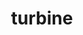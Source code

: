 ---
title: "turbine"
layout: cache
categories: [package, develop-2024-03-24]
meta: {"versions": ["1.3.0"], "compilers": ["cce@=15.0.1", "gcc@=10.3.0", "gcc@=11.4.0", "gcc@=9.4.0", "oneapi@=2024.0.0"], "oss": ["rhel8", "sle_hpc15", "ubuntu20.04", "ubuntu22.04"], "platforms": ["linux"], "targets": ["neoverse_v1", "neoverse_v2", "ppc64le", "x86_64_v3", "x86_64_v4", "zen4"], "stacks": ["e4s", "e4s-cray-rhel", "e4s-cray-sles", "e4s-neoverse-v2", "e4s-neoverse_v1", "e4s-oneapi", "e4s-power", "root"], "num_specs": 7, "num_specs_by_stack": {"root": 7, "e4s-cray-rhel": 1, "e4s-cray-sles": 1, "e4s-power": 1, "e4s-neoverse_v1": 1, "e4s-neoverse-v2": 1, "e4s": 1, "e4s-oneapi": 1}}
spec_details: [{"hash": "ap247fzxz4z67fvc2f2kudokax7bskxe", "compiler": "cce@=15.0.1", "versions": ["1.3.0"], "os": "rhel8", "platform": "linux", "target": "zen4", "variants": ["build_system=autotools", "~hdf5", "~python", "~r"], "stacks": ["root", "e4s-cray-rhel"], "size": "-", "tarball": "https://binaries.spack.io/releases/develop-2024-03-24/build_cache/linux-rhel8-zen4/cce-15.0.1/turbine-1.3.0/linux-rhel8-zen4-cce-15.0.1-turbine-1.3.0-ap247fzxz4z67fvc2f2kudokax7bskxe.spack"}, {"hash": "wnapms5tdxyanvsrpn26w6geuapwatws", "compiler": "gcc@=10.3.0", "versions": ["1.3.0"], "os": "sle_hpc15", "platform": "linux", "target": "x86_64_v4", "variants": ["build_system=autotools", "~hdf5", "~python", "~r"], "stacks": ["root", "e4s-cray-sles"], "size": "-", "tarball": "https://binaries.spack.io/releases/develop-2024-03-24/build_cache/linux-sle_hpc15-x86_64_v4/gcc-10.3.0/turbine-1.3.0/linux-sle_hpc15-x86_64_v4-gcc-10.3.0-turbine-1.3.0-wnapms5tdxyanvsrpn26w6geuapwatws.spack"}, {"hash": "hce4rr7phhlzyh7qvuvmehsackuouth7", "compiler": "gcc@=9.4.0", "versions": ["1.3.0"], "os": "ubuntu20.04", "platform": "linux", "target": "ppc64le", "variants": ["build_system=autotools", "~hdf5", "~python", "~r"], "stacks": ["root", "e4s-power"], "size": "-", "tarball": "https://binaries.spack.io/releases/develop-2024-03-24/build_cache/linux-ubuntu20.04-ppc64le/gcc-9.4.0/turbine-1.3.0/linux-ubuntu20.04-ppc64le-gcc-9.4.0-turbine-1.3.0-hce4rr7phhlzyh7qvuvmehsackuouth7.spack"}, {"hash": "tplj3sso3hiyscmbmohoxblv35gtfzlb", "compiler": "gcc@=11.4.0", "versions": ["1.3.0"], "os": "ubuntu22.04", "platform": "linux", "target": "neoverse_v1", "variants": ["build_system=autotools", "~hdf5", "~python", "~r"], "stacks": ["root", "e4s-neoverse_v1"], "size": "-", "tarball": "https://binaries.spack.io/releases/develop-2024-03-24/build_cache/linux-ubuntu22.04-neoverse_v1/gcc-11.4.0/turbine-1.3.0/linux-ubuntu22.04-neoverse_v1-gcc-11.4.0-turbine-1.3.0-tplj3sso3hiyscmbmohoxblv35gtfzlb.spack"}, {"hash": "k5p2qbkeum2mwqogazuiz66ia4vjcvw4", "compiler": "gcc@=11.4.0", "versions": ["1.3.0"], "os": "ubuntu22.04", "platform": "linux", "target": "neoverse_v2", "variants": ["build_system=autotools", "~hdf5", "~python", "~r"], "stacks": ["root", "e4s-neoverse-v2"], "size": "-", "tarball": "https://binaries.spack.io/releases/develop-2024-03-24/build_cache/linux-ubuntu22.04-neoverse_v2/gcc-11.4.0/turbine-1.3.0/linux-ubuntu22.04-neoverse_v2-gcc-11.4.0-turbine-1.3.0-k5p2qbkeum2mwqogazuiz66ia4vjcvw4.spack"}, {"hash": "55zqzmxkmg44sfpt2irch7ohkdko7zma", "compiler": "gcc@=11.4.0", "versions": ["1.3.0"], "os": "ubuntu22.04", "platform": "linux", "target": "x86_64_v3", "variants": ["build_system=autotools", "~hdf5", "~python", "~r"], "stacks": ["root", "e4s"], "size": "-", "tarball": "https://binaries.spack.io/releases/develop-2024-03-24/build_cache/linux-ubuntu22.04-x86_64_v3/gcc-11.4.0/turbine-1.3.0/linux-ubuntu22.04-x86_64_v3-gcc-11.4.0-turbine-1.3.0-55zqzmxkmg44sfpt2irch7ohkdko7zma.spack"}, {"hash": "uxwdozkvcjwi2ldmgawuyllbl3sifjec", "compiler": "oneapi@=2024.0.0", "versions": ["1.3.0"], "os": "ubuntu22.04", "platform": "linux", "target": "x86_64_v3", "variants": ["build_system=autotools", "~hdf5", "~python", "~r"], "stacks": ["root", "e4s-oneapi"], "size": "-", "tarball": "https://binaries.spack.io/releases/develop-2024-03-24/build_cache/linux-ubuntu22.04-x86_64_v3/oneapi-2024.0.0/turbine-1.3.0/linux-ubuntu22.04-x86_64_v3-oneapi-2024.0.0-turbine-1.3.0-uxwdozkvcjwi2ldmgawuyllbl3sifjec.spack"}]
---
